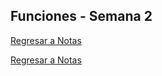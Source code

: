 ## Funciones - Semana 2
[Regresar a Notas](notes.md#semana-2)


[Regresar a Notas](notes.md#semana-2)
